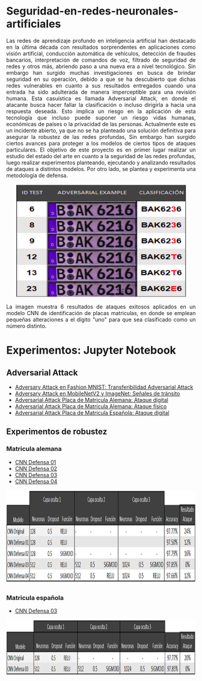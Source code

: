# Seguridad-en-redes-neuronales-artificiales

<p align="justify"> 
Las redes de aprendizaje profundo en inteligencia artificial han destacado en la última década con resultados sorprendentes en aplicaciones como visión artificial, conducción automática de vehículos, detección de fraudes bancarios, interpretación de comandos de voz, filtrado de seguridad de redes y otros más,  abriendo paso a una nueva era a nivel tecnológico. Sin embargo han surgido muchas investigaciones en busca de brindar seguridad en su operación, debido a que se ha descubierto que dichas redes vulnerables en cuanto a sus resultados entregados cuando una entrada ha sido adulterada de manera imperceptible para una revisión humana. Esta casuística es llamada Adversarial Attack, en donde el atacante busca hacer fallar la clasificación o incluso dirigirla a hacia una respuesta deseada. Esto implica un riesgo en la aplicación de esta tecnología que incluso puede suponer un riesgo vidas humanas, económicas de países o la privacidad de las personas. Actualmente este es un incidente abierto, ya que no se ha planteado una solución definitiva para asegurar la robustez de las redes profundas, Sin embargo han surgido ciertos avances para proteger a los modelos de ciertos tipos de ataques particulares.
El objetivo de este proyecto es en primer lugar realizar un estudio del estado del arte en cuanto a la seguridad de las redes profundas, luego realizar experimentos planteando, ejecutando y analizando resultados de ataques a distintos modelos. Por otro lado, se plantea y experimenta una metodología de defensa.
 </p>

<p align="center">
  <img width="460" height="300" src="/img/attack.png">
</p>

<p align="justify"> 
La imagen muestra 6 resultados de ataques exitosos aplicados en un modelo CNN de identificación de placas matriculas, en donde se emplean pequeñas alteraciones a el dígito "uno" para que sea clasificado como un número distinto.
 </p>

 # Experimentos: Jupyter Notebook  
 ## Adversarial Attack  
* [Adversary Attack en Fashion MNIST: Transferibilidad Adversarial Attack](/src/adversarie_attack_fashion_mnist.ipynb)
* [Adversary Attack en MobileNetV2 y ImageNet: Señales de tránsito](/src/Adversary_Attack_MobileNetV2_ImageNet.ipynb)
* [Adversarial Attack Placa de Matricula Alemana: Ataque digital](/src/Matricula%20ataque%20físico.ipynb)
* [Adversarial Attack Placa de Matricula Alemana: Ataque físico](/src/Matricula%20ataque%20físico_impreso.ipynb)  
* [Adversarial Attack Placa de Matricula Española: Ataque digital](/src/Matricula%20española%20ataque%20físico.ipynb)  

## Experimentos de robustez  
### Matricula alemana 

* [CNN Defensa 01](/src/defenza_adversarial_attack_digito_uno_intento1.ipynb)
* [CNN Defensa 02](/src/defenza_adversarial_attack_digito_uno_intento2.ipynb)
* [CNN Defensa 03](/src/defenza_adversarial_attack_digito_uno_intento3.ipynb)
* [CNN Defensa 04](/src/defenza_adversarial_attack_digito_uno_intento_4.ipynb)  
  
<p align="center">
  <img width="800" height="250" src="/img/tabla_defensas02.PNG">
</p>
  
### Matricula española

* [CNN Defensa 03](defenza_adversarial_attack_digito_uno_intento3-ESP.ipynb)  
  
<p align="center">
  <img width="800" height="150" src="/img/tabla_defensas02_esp.PNG">
</p>

